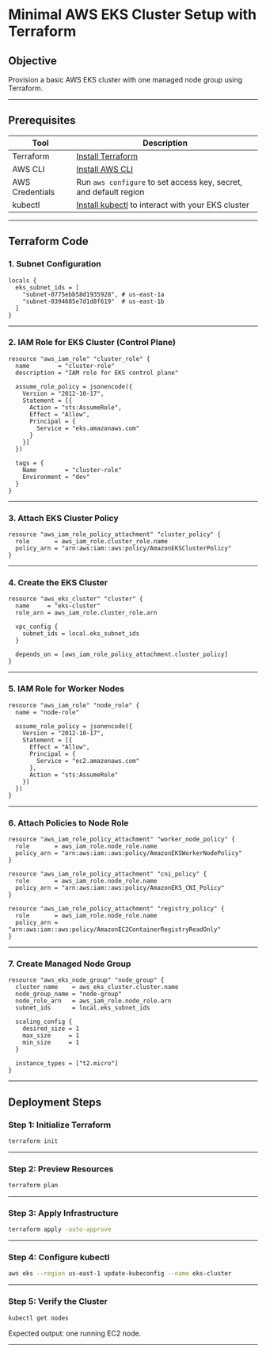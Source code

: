 # Minimal AWS EKS Cluster Setup with Terraform

## Objective

Provision a basic AWS EKS cluster with one managed node group using Terraform.

---

## Prerequisites

| Tool         | Description |
|--------------|-------------|
| Terraform    | [Install Terraform](https://developer.hashicorp.com/terraform/downloads) |
| AWS CLI      | [Install AWS CLI](https://docs.aws.amazon.com/cli/latest/userguide/install-cliv2.html) |
| AWS Credentials | Run `aws configure` to set access key, secret, and default region |
| kubectl      | [Install kubectl](https://kubernetes.io/docs/tasks/tools/) to interact with your EKS cluster |

---

## Terraform Code

### 1. Subnet Configuration

```hcl
locals {
  eks_subnet_ids = [
    "subnet-0775ebb58d1935928", # us-east-1a
    "subnet-0394685e7d1d8f619"  # us-east-1b
  ]
}
```

---

### 2. IAM Role for EKS Cluster (Control Plane)

```hcl
resource "aws_iam_role" "cluster_role" {
  name        = "cluster-role"
  description = "IAM role for EKS control plane"

  assume_role_policy = jsonencode({
    Version = "2012-10-17",
    Statement = [{
      Action = "sts:AssumeRole",
      Effect = "Allow",
      Principal = {
        Service = "eks.amazonaws.com"
      }
    }]
  })

  tags = {
    Name        = "cluster-role"
    Environment = "dev"
  }
}
```

---

### 3. Attach EKS Cluster Policy

```hcl
resource "aws_iam_role_policy_attachment" "cluster_policy" {
  role       = aws_iam_role.cluster_role.name
  policy_arn = "arn:aws:iam::aws:policy/AmazonEKSClusterPolicy"
}
```

---

### 4. Create the EKS Cluster

```hcl
resource "aws_eks_cluster" "cluster" {
  name     = "eks-cluster"
  role_arn = aws_iam_role.cluster_role.arn

  vpc_config {
    subnet_ids = local.eks_subnet_ids
  }

  depends_on = [aws_iam_role_policy_attachment.cluster_policy]
}
```

---

### 5. IAM Role for Worker Nodes

```hcl
resource "aws_iam_role" "node_role" {
  name = "node-role"

  assume_role_policy = jsonencode({
    Version = "2012-10-17",
    Statement = [{
      Effect = "Allow",
      Principal = {
        Service = "ec2.amazonaws.com"
      },
      Action = "sts:AssumeRole"
    }]
  })
}
```

---

### 6. Attach Policies to Node Role

```hcl
resource "aws_iam_role_policy_attachment" "worker_node_policy" {
  role       = aws_iam_role.node_role.name
  policy_arn = "arn:aws:iam::aws:policy/AmazonEKSWorkerNodePolicy"
}

resource "aws_iam_role_policy_attachment" "cni_policy" {
  role       = aws_iam_role.node_role.name
  policy_arn = "arn:aws:iam::aws:policy/AmazonEKS_CNI_Policy"
}

resource "aws_iam_role_policy_attachment" "registry_policy" {
  role       = aws_iam_role.node_role.name
  policy_arn = "arn:aws:iam::aws:policy/AmazonEC2ContainerRegistryReadOnly"
}
```

---

### 7. Create Managed Node Group

```hcl
resource "aws_eks_node_group" "node_group" {
  cluster_name    = aws_eks_cluster.cluster.name
  node_group_name = "node-group"
  node_role_arn   = aws_iam_role.node_role.arn
  subnet_ids      = local.eks_subnet_ids

  scaling_config {
    desired_size = 1
    max_size     = 1
    min_size     = 1
  }

  instance_types = ["t2.micro"]
}
```

---

## Deployment Steps

### Step 1: Initialize Terraform

```bash
terraform init
```

---

### Step 2: Preview Resources

```bash
terraform plan
```

---

### Step 3: Apply Infrastructure

```bash
terraform apply -auto-approve
```

---

### Step 4: Configure kubectl

```bash
aws eks --region us-east-1 update-kubeconfig --name eks-cluster
```

---

### Step 5: Verify the Cluster

```bash
kubectl get nodes
```

Expected output: one running EC2 node.

---
